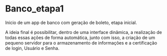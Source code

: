 # Banco_etapa1
Inicio de um app de banco com geração de boleto, etapa inicial.

A ideia final é possibilitar, dentro de uma interface dinâmica, a realização
de todas essas ações de forma automática, junto com isso, a criação de um
pequeno servidor para o armazenamento de informações e a certificação de
login, Usuário e Senha.
